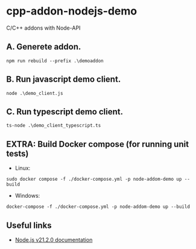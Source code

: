 # cpp-addon-nodejs-demo
C/C++ addons with Node-API

## A. Generete addon.

```
npm run rebuild --prefix .\demoaddon 
```

## B. Run javascript demo client.

```
node .\demo_client.js
```

## C. Run typescript demo client.

```
ts-node .\demo_client_typescript.ts
```

## EXTRA: Build  Docker compose (for running unit tests)

- Linux:

```
sudo docker compose -f ./docker-compose.yml -p node-addom-demo up --build
```

- Windows:

```
docker-compose -f ./docker-compose.yml -p node-addom-demo up --build

```

## Useful links

- [Node.js v21.2.0 documentation](https://nodejs.org/api/addons.html)